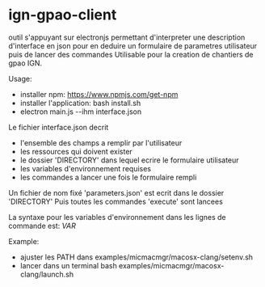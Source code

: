 # ign-gpao-client
outil s'appuyant sur electronjs permettant d'interpreter une description d'interface en json pour en deduire un formulaire de parametres utilisateur puis de lancer des commandes 
Utilisable pour la creation de chantiers de gpao IGN.

Usage:
- installer npm: https://www.npmjs.com/get-npm
- installer l'application: bash install.sh
- electron main.js --ihm interface.json 

Le fichier interface.json decrit 
- l'ensemble des champs a remplir par l'utilisateur
- les ressources qui doivent exister
- le dossier 'DIRECTORY' dans lequel ecrire le formulaire utilisateur
- les variables d'environnement requises
- les commandes a lancer une fois le formulaire rempli

Un fichier de nom fixé 'parameters.json' est ecrit dans le dossier 'DIRECTORY'
Puis toutes les commandes 'execute' sont lancees

La syntaxe pour les variables d'environnement dans les lignes de commande est: $VAR$


Example: 
- ajuster les PATH dans  examples/micmacmgr/macosx-clang/setenv.sh
- lancer dans un terminal bash examples/micmacmgr/macosx-clang/launch.sh 
